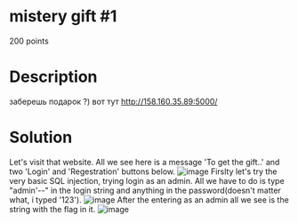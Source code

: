 # mistery gift #1
200 points
# Description
заберешь подарок ?) вот тут http://158.160.35.89:5000/
# Solution
Let's visit that website.
All we see here is a message 'To get the gift..' and two 'Login' and 'Regestration' buttons below.
![image](https://github.com/danzyxd/CTFs/assets/144260597/dd3dd709-288b-40fe-becb-b35128805b6e)
Firslty let's try the very basic SQL injection, trying login as an admin. All we have to do is type "admin'--" in the login string and anything in the password(doesn't matter what, i typed '123').
![image](https://github.com/danzyxd/CTFs/assets/144260597/9f333113-85e9-4607-9935-32ed45880f54)
After the entering as an admin all we see is the string with the flag in it.
![image](https://github.com/danzyxd/CTFs/assets/144260597/b5f04e8e-4bb3-44f6-a674-1689a60afc33)
